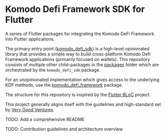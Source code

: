 # Komodo Defi Framework SDK for Flutter

A series of Flutter packages for integrating the Komodo DeFi Framework into Flutter applications. 

The primary entry point ([komodo_defi_sdk](/packages/komodo_defi_sdk/README.md)) is a high-level opinionated library that provides a simple way to build cross-platform Komodo Defi Framework applications (primarily focused on wallets). This repository consists of multiple other child-packages in the [packages](.packages) folder which are orchestrated by the `komodo_defi_sdk` package.

For an unopinionated implementation which gives access to the underlying KDF methods, use the [komodo_defi_framework](.packages/komodo_defi_sdk) package.

The structure for this repository is inspired by the [Flutter BLoC](https://github.com/felangel/bloc) project.

This project generally aligns itself with the guidelines and high-standard set by [Very Good Ventures](https://vgv.dev/).

TODO: Add a comprehensive README

TODO: Contribution guidelines and architecture overview
